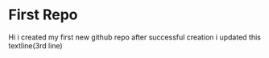 # First Repo
Hi i created my first new github repo
after successful creation i updated this textline(3rd line)
